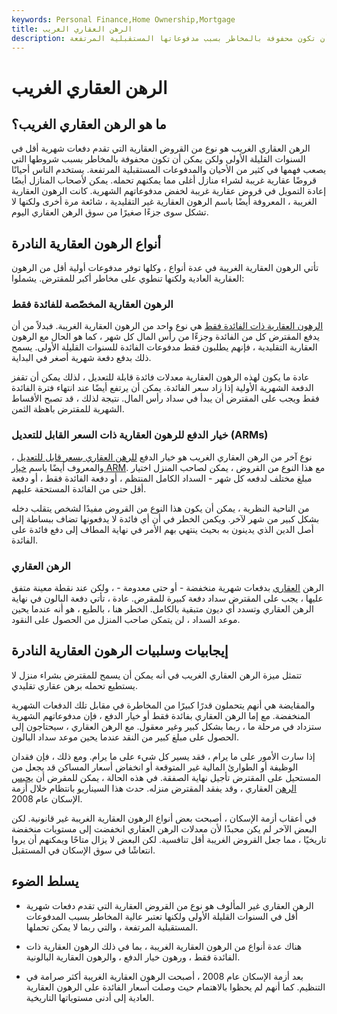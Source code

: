 ```yaml
---
keywords: Personal Finance,Home Ownership,Mortgage
title: الرهن العقاري الغريب
description: الرهن العقاري الغريب هو نوع من القروض العقارية التي تقدم دفعات شهرية منخفضة في البداية ولكن يمكن أن تكون محفوفة بالمخاطر بسبب مدفوعاتها المستقبلية المرتفعة.
---
```


# الرهن العقاري الغريب
## ما هو الرهن العقاري الغريب؟

الرهن العقاري الغريب هو نوع من القروض العقارية التي تقدم دفعات شهرية أقل في السنوات القليلة الأولى ولكن يمكن أن تكون محفوفة بالمخاطر بسبب شروطها التي يصعب فهمها في كثير من الأحيان والمدفوعات المستقبلية المرتفعة. يستخدم الناس أحيانًا قروضًا عقارية غريبة لشراء منازل أغلى مما يمكنهم تحمله. يمكن لأصحاب المنازل أيضًا إعادة التمويل في قروض عقارية غريبة لخفض مدفوعاتهم الشهرية. كانت الرهون العقارية الغريبة ، المعروفة أيضًا باسم الرهون العقارية غير التقليدية ، شائعة مرة أخرى ولكنها لا تشكل سوى جزءًا صغيرًا من سوق الرهن العقاري اليوم.

## أنواع الرهون العقارية النادرة

تأتي الرهون العقارية الغريبة في عدة أنواع ، وكلها توفر مدفوعات أولية أقل من الرهون العقارية العادية ولكنها تنطوي على مخاطر أكبر للمقترض. يشملوا:

### الرهون العقارية المخصّصة للفائدة فقط

[الرهون العقارية ذات الفائدة فقط](/interestonlymortgage) هي نوع واحد من الرهون العقارية الغريبة. فبدلاً من أن يدفع المقترض كل من الفائدة وجزءًا من رأس المال كل شهر ، كما هو الحال مع الرهون العقارية التقليدية ، فإنهم يطلبون فقط مدفوعات الفائدة للسنوات القليلة الأولى. يسمح ذلك بدفع دفعة شهرية أصغر في البداية.

عادة ما يكون لهذه الرهون العقارية معدلات فائدة قابلة للتعديل ، لذلك يمكن أن تقفز الدفعة الشهرية الأولية إذا زاد سعر الفائدة. يمكن أن يرتفع أيضًا عند انتهاء فترة الفائدة فقط ويجب على المقترض أن يبدأ في سداد رأس المال. نتيجة لذلك ، قد تصبح الأقساط الشهرية للمقترض باهظة الثمن.

### خيار الدفع للرهون العقارية ذات السعر القابل للتعديل (ARMs)

نوع آخر من الرهن العقاري الغريب هو خيار الدفع [للرهن العقاري بسعر قابل للتعديل](/arm) ، والمعروف أيضًا باسم [خيار ARM](/option_arm). مع هذا النوع من القروض ، يمكن لصاحب المنزل اختيار مبلغ مختلف لدفعه كل شهر - السداد الكامل المنتظم ، أو دفعة الفائدة فقط ، أو دفعة أقل حتى من الفائدة المستحقة عليهم.

من الناحية النظرية ، يمكن أن يكون هذا النوع من القروض مفيدًا لشخص يتقلب دخله بشكل كبير من شهر لآخر. ويكمن الخطر في أن أي فائدة لا يدفعونها تضاف ببساطة إلى أصل الدين الذي يدينون به بحيث ينتهي بهم الأمر في نهاية المطاف إلى دفع فائدة على الفائدة.

### الرهن العقاري

الرهن [العقاري](/balloon-mortgage) بدفعات شهرية منخفضة - أو حتى معدومة - ، ولكن عند نقطة معينة متفق عليها ، يجب على المقترض سداد دفعة كبيرة للمقرض. عادة ، تأتي دفعة البالون في نهاية الرهن العقاري وتسدد أي ديون متبقية بالكامل. الخطر هنا ، بالطبع ، هو أنه عندما يحين موعد السداد ، لن يتمكن صاحب المنزل من الحصول على النقود.

## إيجابيات وسلبيات الرهون العقارية النادرة

تتمثل ميزة الرهن العقاري الغريب في أنه يمكن أن يسمح للمقترض بشراء منزل لا يستطيع تحمله برهن عقاري تقليدي.

والمقايضة هي أنهم يتحملون قدرًا كبيرًا من المخاطرة في مقابل تلك الدفعات الشهرية المنخفضة. مع إما الرهن العقاري بفائدة فقط أو خيار الدفع ، فإن مدفوعاتهم الشهرية ستزداد في مرحلة ما ، ربما بشكل كبير وغير معقول. مع الرهن العقاري ، سيحتاجون إلى الحصول على مبلغ كبير من النقد عندما يحين موعد سداد البالون.

إذا سارت الأمور على ما يرام ، فقد يسير كل شيء على ما يرام. ومع ذلك ، فإن فقدان الوظيفة أو الطوارئ المالية غير المتوقعة أو انخفاض أسعار المساكن قد يجعل من المستحيل على المقترض تأجيل نهاية الصفقة. في هذه الحالة ، يمكن للمقرض أن [يحبس الرهن](/foreclosure) العقاري ، وقد يفقد المقترض منزله. حدث هذا السيناريو بانتظام خلال أزمة الإسكان عام 2008.

في أعقاب أزمة الإسكان ، أصبحت بعض أنواع الرهون العقارية الغريبة غير قانونية. لكن البعض الآخر لم يكن محبذًا لأن معدلات الرهن العقاري انخفضت إلى مستويات منخفضة تاريخيًا ، مما جعل القروض الغريبة أقل تنافسية. لكن البعض لا يزال متاحًا ويمكنهم أن يروا انتعاشًا في سوق الإسكان في المستقبل.

## يسلط الضوء

- الرهن العقاري غير المألوف هو نوع من القروض العقارية التي تقدم دفعات شهرية أقل في السنوات القليلة الأولى ولكنها تعتبر عالية المخاطر بسبب المدفوعات المستقبلية المرتفعة ، والتي ربما لا يمكن تحملها.

- هناك عدة أنواع من الرهون العقارية الغريبة ، بما في ذلك الرهون العقارية ذات الفائدة فقط ، ورهون خيار الدفع ، والرهون العقارية البالونية.

- بعد أزمة الإسكان عام 2008 ، أصبحت الرهون العقارية الغريبة أكثر صرامة في التنظيم. كما أنهم لم يحظوا بالاهتمام حيث وصلت أسعار الفائدة على الرهون العقارية العادية إلى أدنى مستوياتها التاريخية.

